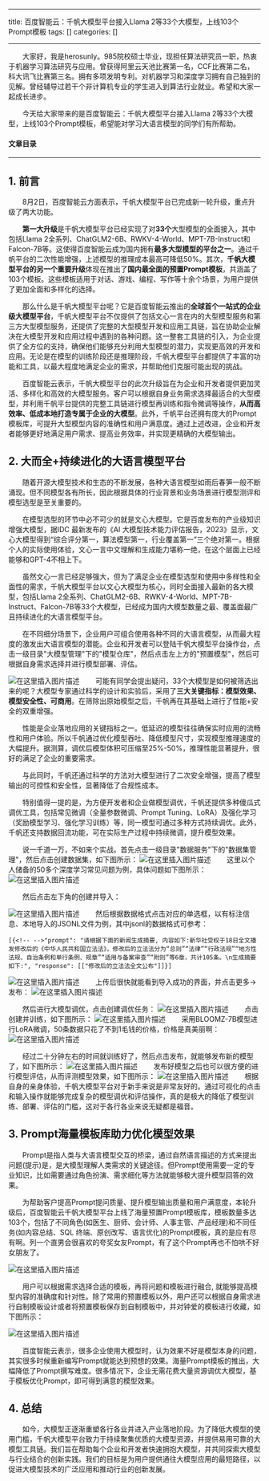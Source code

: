 
--- 
title:  百度智能云：千帆大模型平台接入Llama 2等33个大模型，上线103个Prompt模板 
tags: []
categories: [] 

---
  大家好，我是herosunly。985院校硕士毕业，现担任算法研究员一职，热衷于机器学习算法研究与应用。曾获得阿里云天池比赛第一名，CCF比赛第二名，科大讯飞比赛第三名。拥有多项发明专利。对机器学习和深度学习拥有自己独到的见解。曾经辅导过若干个非计算机专业的学生进入到算法行业就业。希望和大家一起成长进步。

  今天给大家带来的是百度智能云：千帆大模型平台接入Llama 2等33个大模型，上线103个Prompt模板，希望能对学习大语言模型的同学们有所帮助。



#### 文章目录
- - - - 


## 1. 前言

  8月2日，百度智能云方面表示，千帆大模型平台已完成新一轮升级，重点升级了两大功能。

  **第一大升级**是千帆大模型平台已经实现了对**33个**大型模型的全面接入，其中包括Llama 2全系列、ChatGLM2-6B、RWKV-4-World、MPT-7B-Instruct和Falcon-7B等。这使得百度智能云成为国内拥有**最多大型模型的平台之一**。通过千帆平台的二次性能增强，上述模型的推理成本最高可降低50%。其次，**千帆大模型平台的另一个重要升级**体现在推出了**国内最全面的预置Prompt模板**，共涵盖了103个模板。这些模板适用于对话、游戏、编程、写作等十余个场景，为用户提供了更加全面和多样化的选择。

  那么什么是千帆大模型平台呢？它是百度智能云推出的**全球首个一站式的企业级大模型平台**，千帆大模型平台不仅提供了包括文心一言在内的大型模型服务和第三方大型模型服务，还提供了完整的大型模型开发和应用工具链，旨在协助企业解决在大模型开发和应用过程中遇到的各种问题。这一整套工具链的引入，为企业提供了全方位的支持，确保他们能够充分利用大型模型的潜力，实现更高效的开发和应用。无论是在模型的训练阶段还是推理阶段，千帆大模型平台都提供了丰富的功能和工具，以最大程度地满足企业的需求，并帮助他们克服可能出现的挑战。

  百度智能云表示，千帆大模型平台的此次升级旨在为企业和开发者提供更加灵活、多样化和高效的大模型服务。客户可以根据自身业务需求选择最适合的大型模型，并利用千帆平台提供的完整工具链进行模型再训练和指令微调等操作，**从而高效率、低成本地打造专属于企业的大模型**。此外，千帆平台还拥有庞大的Prompt模板库，可提升大型模型内容的准确性和用户满意度。通过上述改进，企业和开发者能够更好地满足用户需求、提高业务效率，并实现更精确的大模型输出。

## 2. 大而全+持续进化的大语言模型平台

  随着开源大模型技术和生态的不断发展，各种大语言模型如雨后春笋一般不断涌现。但不同模型各有所长，因此根据具体的行业背景和业务场景进行模型测评和模型选型是至关重要的。

  在模型选型的环节中必不可少的就是文心大模型。它是百度发布的产业级知识增强大模型，据IDC 最新发布的《AI 大模型技术能力评估报告，2023》显示，文心大模型得到“综合评分第一，算法模型第一，行业覆盖第一”三个绝对第一。根据个人的实际使用体验，文心一言中文理解和生成能力堪称一绝，在这个层面上已经能够和GPT-4不相上下。

  虽然文心一言已经足够强大，但为了满足企业在模型选型和使用中多样性和全面性的需求，千帆大模型平台以文心大模型为核心，同时全面接入最新的各大模型，包括Llama 2全系列、ChatGLM2-6B、RWKV-4-World、MPT-7B-Instruct、Falcon-7B等33个大模型，已经成为国内大模型数量之最、覆盖面最广且持续进化的大语言模型平台。

  在不同细分场景下，企业用户可组合使用各种不同的大语言模型，从而最大程度的激发出大语言模型的潜能。企业和开发者可以登陆千帆大模型平台操作台，点击一级目录"大模型管理"下的"模型仓库"，然后点击左上方的"预置模型"，然后可根据自身需求选择并进行模型部署、评估。

<img src="https://img-blog.csdnimg.cn/2181f96706f94d0f99aa90f1cdabe53d.png#pic_center" alt="在这里插入图片描述">   可能有同学会提出疑问，33个大模型是如何被筛选出来的呢？大模型专家通过科学的设计和实验后，采用了**三大关键指标：模型效果、模型安全性、可商用**。在筛除出原始模型之后，千帆再在其基础上进行了性能+安全的双重增强。

  性能是企业落地应用的关键指标之一。低延迟的模型往往确保实时应用的流畅性和用户体验。所以千帆通过优化模型吞吐、降低模型尺寸，实现模型推理速度的大幅提升。据测算，调优后模型体积可压缩至25%-50%，推理性能显著提升，很好的满足了企业的重要需求。

  与此同时，千帆还通过科学的方法对大模型进行了二次安全增强，提高了模型输出的可控性和安全性，显著降低了合规性成本。

  特别值得一提的是，为方便开发者和企业做模型调优，千帆还提供多种傻瓜式调优工具，包括常见微调（全量参数微调、Prompt Tuning、LoRA）及强化学习（奖励模型学习、强化学习训练）等，同一模型可通过多种方式持续调优。此外，千帆还支持数据回流功能，可在实际生产过程中持续微调，提升模型效果。

  说一千道一万，不如来个实战。首先点击一级目录"数据服务"下的"数据集管理"，然后点击创建数据集，如下图所示： <img src="https://img-blog.csdnimg.cn/29062881cc3d494db7c84f4ef1b60c6d.png#pic_center" alt="在这里插入图片描述">   这里以个人储备的50多个深度学习常见问题为例，具体问题如下图所示： <img src="https://img-blog.csdnimg.cn/3bdd857f71524951828c4421109debfe.png#pic_center" alt="在这里插入图片描述">

  然后点击左下角的创建并导入：

<img src="https://img-blog.csdnimg.cn/df20330ef0184f6f828edbab830c6ba3.png#pic_center" alt="在这里插入图片描述">   然后根据数据格式点击对应的单选框，以有标注信息、本地导入的JSONL文件为例，其中jsonl的数据格式可参考：

```
[{<!-- -->"prompt": "请根据下面的新闻生成摘要, 内容如下:新华社受权于18日全文播发修改后的《中华人民共和国立法法》，修改后的立法法分为“总则”“法律”“行政法规”“地方性法规、自治条例和单行条例、规章”“适用与备案审查”“附则”等6章，共计105条。\n生成摘要如下:", "response": [["修改后的立法法全文公布"]]}]

```

<img src="https://img-blog.csdnimg.cn/e5523778d4b4496d99d9522c66fb3c11.png#pic_center" alt="在这里插入图片描述">   上传后很快就能看到导入成功的界面，并点击更多-&gt;发布： <img src="https://img-blog.csdnimg.cn/00e069be78c14b1bbc197b0f4e072e98.png#pic_center" alt="在这里插入图片描述">

  然后进行大模型调优，点击创建调优任务： <img src="https://img-blog.csdnimg.cn/6b09cbda276243f382194680d5b17a19.png#pic_center" alt="在这里插入图片描述">   点击创建并训练，如下图所示： <img src="https://img-blog.csdnimg.cn/81bcddfbe62447d0a95612d2eabeb2bd.png#pic_center" alt="在这里插入图片描述">   采用BLOOMZ-7B模型进行LoRA微调，50条数据只花了不到1毛钱的价格，价格是真美丽啊： <img src="https://img-blog.csdnimg.cn/04500a841ccb455184e5fbb68e2aa328.png#pic_center" alt="在这里插入图片描述">

  经过二十分钟左右的时间就训练好了，然后点击发布，就能够发布新的模型了，如下图所示： <img src="https://img-blog.csdnimg.cn/d18cd9f33b914e03b1cc545157873de3.png#pic_center" alt="在这里插入图片描述">   发布好模型之后也可以很方便的进行模型评估，从而评测模型效果，如下图所示： <img src="https://img-blog.csdnimg.cn/77758d5060594dd791c86d8617d15a6e.png#pic_center" alt="在这里插入图片描述">   根据自身的亲身体验，千帆大模型平台对于新手来说是非常友好的。通过可视化的点击和输入操作就能够完成复杂的模型调优和评估操作，真的是极大的降低了模型训练、部署、评估的门槛，这对于各行各业来说无疑都是福音。

## 3. Prompt海量模板库助力优化模型效果

  Prompt是指人类与大语言模型交互的桥梁，通过自然语言描述的方式来提出问题(提示)是，是大模型理解人类需求的关键途径。但Prompt使用需要一定的专业知识，比如需要通过角色扮演、需求细化等方法就能够极大提升模型回答的效果。

  为帮助客户提高Prompt提问质量、提升模型输出质量和用户满意度，本轮升级后，百度智能云千帆大模型平台上线了海量预置Prompt模板库，模板数量多达103个，包括了不同角色(如医生、厨师、会计师、人事主管、产品经理)和不同任务(如内容总结、SQL 终端、原创改写、语言优化)的Prompt模板，真的是应有尽有啊。列一个直男会很喜欢的夸奖女友Prompt，有了这个Prompt再也不怕哄不好女朋友了。

<img src="https://img-blog.csdnimg.cn/542b0874ba5347deaf8af8649d3ba6b1.png#pic_center" alt="在这里插入图片描述">

  用户可以根据需求选择合适的模板，再将问题和模板进行融合, 就能够提高模型内容的准确度和针对性。除了常用的预置模板以外，用户还可以根据自身需求进行自制模板设计或者将预置模板保存到自制模板中，并对钟爱的模板进行收藏，如下图所示：

<img src="https://img-blog.csdnimg.cn/e556632b31c74ca19afab28ca97950d2.png#pic_center" alt="在这里插入图片描述">

  百度智能云表示，很多企业使用大模型时，认为效果不好是模型本身的问题，其实很多时候重新编写Prompt就能达到预想的效果。海量Prompt模板的推出，大幅降低了Prompt撰写难度。很多情况下，企业无需花费大量资源调优大模型，基于模板优化Prompt，即可得到满意的模型效果。

## 4. 总结

  如今，大模型正逐渐重塑各行各业并进入产业落地阶段。为了降低大模型的使用门槛，千帆大模型平台致力于持续聚集优质的大模型资源，并提供易用可靠的大模型工具链。我们旨在帮助每个企业和开发者快速拥抱大模型，并共同探索大模型与行业结合的创新实践。我们的目标是为用户提供通往大模型应用的最短路径，以促进大模型技术的广泛应用和推动行业的创新发展。
